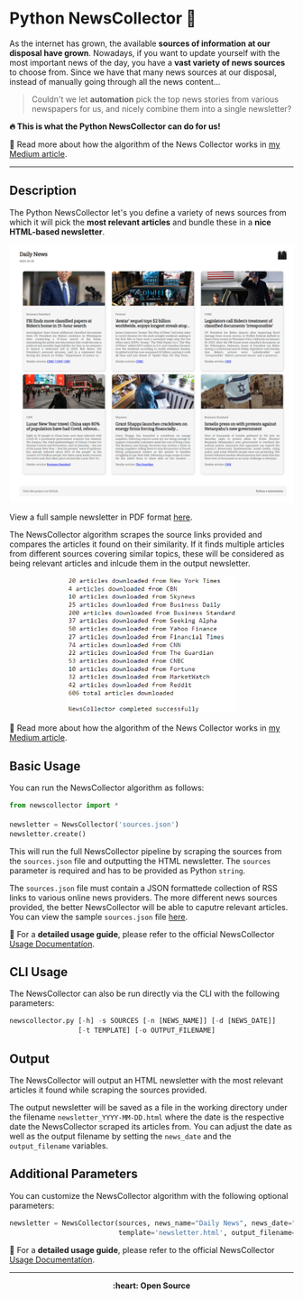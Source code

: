 # Python NewsCollector :newspaper:

As the internet has grown, the available **sources of information at our disposal have grown**. Nowadays, if you want to update yourself with the most important news of the day, you have a **vast variety of news sources** to choose from. Since we have that many news sources at our disposal, instead of manually going through all the news content…

> Couldn't we let **automation** pick the top news stories from various newspapers for us, and nicely combine them into a single newsletter?

**:fire: This is what the Python NewsCollector can do for us!**

:newspaper: Read more about how the algorithm of the News Collector works in [my Medium article](TBD).

-------

## Description

The Python NewsCollector let's you define a variety of news sources from which it will pick the **most relevant articles** and bundle these in a **nice HTML-based newsletter**. 

<p align="center">
  <img src="misc/newsletter_rendered.png" width="700" title="Example Output: Rendered Newsletter from Python News Collector">
</p>

View a full sample newsletter in PDF format [here](https://github.com/elisemercury/news-collector/blob/main/sample_newsletter.pdf).

The NewsCollector algorithm scrapes the source links provided and compares the articles it found on their similarity. If it finds multiple articles from different sources covering similar topics, these will be considered as being relevant articles and inlcude them in the output newsletter.

<p align="center">
  <img src="misc/collected_news.png" width="300" title="Example Output: Rendered Newsletter from Python News Collector">
</p>

:newspaper: Read more about how the algorithm of the News Collector works in [my Medium article](TBD).

## Basic Usage

You can run the NewsCollector algorithm as follows:

```Python
from newscollector import *

newsletter = NewsCollector('sources.json')
newsletter.create()
```

This will run the full NewsCollector pipeline by scraping the sources from the `sources.json` file and outputting the HTML newsletter. The `sources` parameter is required and has to be provided as Python `string`.

The `sources.json` file must contain a JSON formattede collection of RSS links to various online news providers. The more different news sources provided, the better NewsCollector will be able to caputre relevant articles. You can view the sample `sources.json` file [here](https://github.com/elisemercury/news-collector/blob/main/sources.json).

:notebook: For a **detailed usage guide**, please refer to the official NewsCollector [Usage Documentatíon](https://github.com/elisemercury/News-Collector/wiki/NewsCollector-Usage-Documentation).

## CLI Usage

The NewsCollector can also be run directly via the CLI with the following parameters:

```python
newscollector.py [-h] -s SOURCES [-n [NEWS_NAME]] [-d [NEWS_DATE]] 
                 [-t TEMPLATE] [-o OUTPUT_FILENAME]
```

## Output

The NewsCollector will output an HTML newsletter with the most relevant articles it found while scraping the sources provided. 

The output newsletter will be saved as a file in the working directory under the filename `newsletter_YYYY-MM-DD.html` where the date is the respective date the NewsCollector scraped its articles from. You can adjust the date as well as the output filename by setting the `news_date` and the `output_filename` variables.

## Additional Parameters

You can customize the NewsCollector algorithm with the following optional parameters:

```Python
newsletter = NewsCollector(sources, news_name="Daily News", news_date="2023-01-22", 
                           template='newsletter.html', output_filename='default')
```

:notebook: For a **detailed usage guide**, please refer to the official NewsCollector [Usage Documentatíon](https://github.com/elisemercury/News-Collector/wiki/NewsCollector-Usage-Documentation).

-------

<p align="center"><b>
:heart: Open Source 
</b></p>